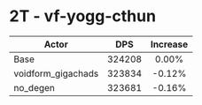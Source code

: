# 2T - vf-yogg-cthun
| Actor | DPS | Increase |
|---|:---:|:---:|
|Base|324208|0.00%|
|voidform_gigachads|323834|-0.12%|
|no_degen|323681|-0.16%|
